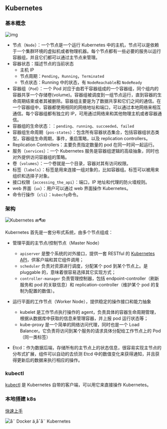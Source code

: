 ## Kubernetes

### 基本概念

![img](https://yeasy.gitbooks.io/docker_practice/content/kubernetes/_images/kubernetes_design.jpg)

- 节点（`Node`）：一个节点是一个运行 Kubernetes 中的主机，节点可以是依赖于一个集群环境的虚拟机或者物理机器。每个节点都有一些必要的服务以运行容器组，并且它们都可以通过主节点来管理。
- 容器状态：描述节点的当前状态
  - 主机 IP
  - 节点周期：`Pending`，`Running`，`Terminated`
  - 节点状态：Running 中的状态，有 `NodeReachable`和 `NodeReady`
- 容器组（`Pod`）：一个 Pod 对应于由若干容器组成的一个容器组，同个组内的容器共享一个存储卷(volume)。容器组被调度到一组节点运行，直到容器的生命周期结束或者其被删除。容器组主要是为了数据共享和它们之间的通信。在一个容器组中，容器都使用相同的网络地址和端口，可以通过本地网络来相互通信。每个容器组都有独立的 IP，可用通过网络来和其他物理主机或者容器通信。
- 容器组的生命状态：：`pending`、`running`、`succeeded`、`failed`
- 容器组生命周期（`pos-states`）：包含所有容器状态集合，包括容器组状态类型，容器组生命周期，事件，重启策略，以及 replication controllers。
- Replication Controllers：主要负责指定数量的 pod 在同一时间一起运行。
- 服务（`services`）：一个 Kubernetes 服务是容器组逻辑的高级抽象，同时也对外提供访问容器组的策略。
- 卷（`volumes`）：一个卷就是一个目录，容器对其有访问权限。
- 标签（`labels`）：标签是用来连接一组对象的，比如容器组。标签可以被用来组织和选择子对象。
- 接口权限（`accessing_the_api`）：端口，IP 地址和代理的防火墙规则。
- web 界面（`ux`）：用户可以通过 web 界面操作 Kubernetes。
- 命令行操作（`cli`）：`kubecfg`命令。



### 架构

![Kubernetes æ¶æ](https://yeasy.gitbooks.io/docker_practice/content/kubernetes/_images/k8s_architecture.png)

Kubernetes 首先是一套分布式系统，由多个节点组成：

- 管理平面的主节点/控制节点（Master Node）
  - `apiserver` 是整个系统的对外接口，提供一套 RESTful 的 [Kubernetes API](https://github.com/kubernetes/kubernetes/tree/master/docs/api-reference)，供客户端和其它组件调用；
  - `scheduler` 负责对资源进行调度，分配某个 pod 到某个节点上。是 pluggable 的，意味着很容易选择其它实现方式；
  - `controller-manager` 负责管理控制器，包括 endpoint-controller（刷新服务和 pod 的关联信息）和 replication-controller（维护某个 pod 的复制为配置的数值）。
- 运行平面的工作节点（Worker Node），提供稳定的操作接口和能力抽象
  - kubelet 是工作节点执行操作的 agent，负责具体的容器生命周期管理，根据从数据库中获取的信息来管理容器，并上报 pod 运行状态等；
  - kube-proxy 是一个简单的网络访问代理，同时也是一个 Load Balancer。它负责将访问到某个服务的请求具体分配给工作节点上的 Pod（同一类标签）

- Etcd：作为数据后端，存储所有的主节点上的状态信息，很容易实现主节点的分布式扩展，组件可以自动的去侦测 Etcd 中的数值变化来获得通知，并且获得更新后的数据来执行相应的操作。



### kubectl

[kubectl](https://github.com/kubernetes/kubernetes) 是 Kubernetes 自带的客户端，可以用它来直接操作 Kubernetes。



### 本地搭建 k8s

[快速上手](https://yeasy.gitbooks.io/docker_practice/content/kubernetes/quickstart.html)

![å¨ Docker ä¸­å¯å¨ Kubernetes](https://yeasy.gitbooks.io/docker_practice/content/kubernetes/_images/k8s-singlenode-docker.png)